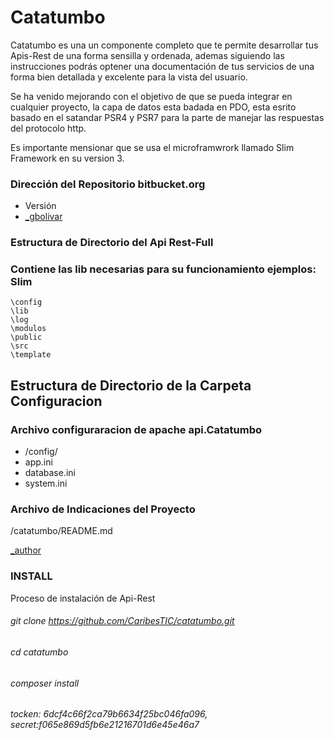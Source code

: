 # Catatumbo 
Catatumbo es una un componente completo que te permite desarrollar tus Apis-Rest de una forma sensilla y ordenada,
ademas siguiendo las instrucciones podrás optener una documentación de tus servicios de una forma bien detallada y excelente para la vista del usuario.

Se ha venido mejorando con el objetivo de que se pueda integrar en cualquier proyecto, la capa de datos esta badada en PDO, esta esrito basado en el satandar PSR4 y PSR7 para la parte de manejar las respuestas del protocolo http.


Es importante mensionar que se usa el microframwrork llamado Slim Framework en su version 3.


### Dirección del Repositorio bitbucket.org 

* Versión
* [_gbolivar](ttps://github.com/CaribesTIC/catatumbo.git)

### Estructura de Directorio del Api Rest-Full 


### Contiene las lib necesarias para su funcionamiento ejemplos: Slim

```[terminal]
\config
\lib
\log
\modulos
\public
\src
\template
```



## Estructura de Directorio de la Carpeta Configuracion ###

### Archivo configuraracion de apache api.Catatumbo
* /config/
*	app.ini
*	database.ini
*	system.ini




### Archivo de Indicaciones del Proyecto ###
/catatumbo/README.md

 [_author](http://www.gregoriobolivar.com.ve)

### INSTALL

Proceso de instalación de Api-Rest
###### git clone https://github.com/CaribesTIC/catatumbo.git
###### cd  catatumbo
###### composer install
###### tocken: 6dcf4c66f2ca79b6634f25bc046fa096, secret:f065e869d5fb6e21216701d6e45e46a7

